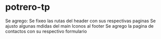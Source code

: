 # potrero-tp
Se agrego:
Se fixeo las rutas del header con sus respectivas paginas
Se ajusto algunas mdidas del main
Iconos al footer
Se agrego la pagina de contactos con su respectivo formulario
